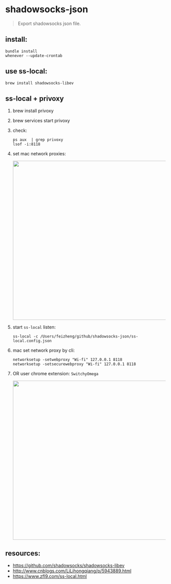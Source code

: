 # shadowsocks-json
> Export shadowsocks json file.

## install:
```shell
bundle install
whenever --update-crontab
```

## use ss-local:
```shell
brew install shadowsocks-libev
```

## ss-local + privoxy
1. brew install privoxy
2. brew services start privoxy
3. check:
    ```shell
    ps aux  | grep privoxy
    lsof -i:8118
    ```
4. set mac network proxies:
    
    <img width="500" src="https://ws2.sinaimg.cn/large/006tKfTcgy1g12t47c72hj30us0hugom.jpg" />
    
5. start `ss-local` listen:
    ```shell
    ss-local -c /Users/feizheng/github/shadowsocks-json/ss-local.config.json
    ```
    
7. mac set network proxy by cli:
    ```shell
    networksetup -setwebproxy "Wi-fi" 127.0.0.1 8118
    networksetup -setsecurewebproxy "Wi-fi" 127.0.0.1 8118
    ```
    
8. OR user chrome extension: `SwitchyOmega`

    <img width="500" src="https://ws2.sinaimg.cn/large/006tKfTcgy1g12u48l691j31w20o0gqf.jpg"/>


## resources:
- https://github.com/shadowsocks/shadowsocks-libev
- http://www.cnblogs.com/LiLihongqiang/p/5943889.html
- https://www.zfl9.com/ss-local.html

